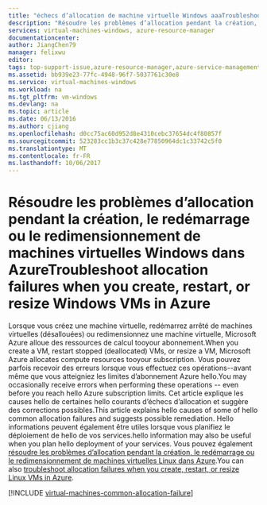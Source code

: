 ```yaml
---
title: "échecs d’allocation de machine virtuelle Windows aaaTroubleshooting | Documents Microsoft"
description: "Résoudre les problèmes d’allocation pendant la création, le redémarrage ou le redimensionnement de machines virtuelles Windows dans Azure"
services: virtual-machines-windows, azure-resource-manager
documentationcenter: 
author: JiangChen79
manager: felixwu
editor: 
tags: top-support-issue,azure-resource-manager,azure-service-management
ms.assetid: bb939e23-77fc-4948-96f7-5037761c30e8
ms.service: virtual-machines-windows
ms.workload: na
ms.tgt_pltfrm: vm-windows
ms.devlang: na
ms.topic: article
ms.date: 06/13/2016
ms.author: cjiang
ms.openlocfilehash: d0cc75ac60d952d8e4310cebc37654dc4f80857f
ms.sourcegitcommit: 523283cc1b3c37c428e77850964dc1c33742c5f0
ms.translationtype: MT
ms.contentlocale: fr-FR
ms.lasthandoff: 10/06/2017
---
```

# <a name="troubleshoot-allocation-failures-when-you-create-restart-or-resize-windows-vms-in-azure"></a><span data-ttu-id="e09c3-103">Résoudre les problèmes d’allocation pendant la création, le redémarrage ou le redimensionnement de machines virtuelles Windows dans Azure</span><span class="sxs-lookup"><span data-stu-id="e09c3-103">Troubleshoot allocation failures when you create, restart, or resize Windows VMs in Azure</span></span>
<span data-ttu-id="e09c3-104">Lorsque vous créez une machine virtuelle, redémarrez arrêté de machines virtuelles (désallouées) ou redimensionnez une machine virtuelle, Microsoft Azure alloue des ressources de calcul tooyour abonnement.</span><span class="sxs-lookup"><span data-stu-id="e09c3-104">When you create a VM, restart stopped (deallocated) VMs, or resize a VM, Microsoft Azure allocates compute resources tooyour subscription.</span></span> <span data-ttu-id="e09c3-105">Vous pouvez parfois recevoir des erreurs lorsque vous effectuez ces opérations--avant même que vous atteigniez les limites d’abonnement Azure hello.</span><span class="sxs-lookup"><span data-stu-id="e09c3-105">You may occasionally receive errors when performing these operations -- even before you reach hello Azure subscription limits.</span></span> <span data-ttu-id="e09c3-106">Cet article explique les causes hello de certaines hello courants d’échecs d’allocation et suggère des corrections possibles.</span><span class="sxs-lookup"><span data-stu-id="e09c3-106">This article explains hello causes of some of hello common allocation failures and suggests possible remediation.</span></span> <span data-ttu-id="e09c3-107">Hello informations peuvent également être utiles lorsque vous planifiez le déploiement de hello de vos services.</span><span class="sxs-lookup"><span data-stu-id="e09c3-107">hello information may also be useful when you plan hello deployment of your services.</span></span> <span data-ttu-id="e09c3-108">Vous pouvez également [résoudre les problèmes d’allocation pendant la création, le redémarrage ou le redimensionnement de machines virtuelles Linux dans Azure](../linux/allocation-failure.md?toc=%2fazure%2fvirtual-machines%2flinux%2ftoc.json).</span><span class="sxs-lookup"><span data-stu-id="e09c3-108">You can also [troubleshoot allocation failures when you create, restart, or resize Linux VMs in Azure](../linux/allocation-failure.md?toc=%2fazure%2fvirtual-machines%2flinux%2ftoc.json).</span></span>

[!INCLUDE [virtual-machines-common-allocation-failure](../../../includes/virtual-machines-common-allocation-failure.md)]

